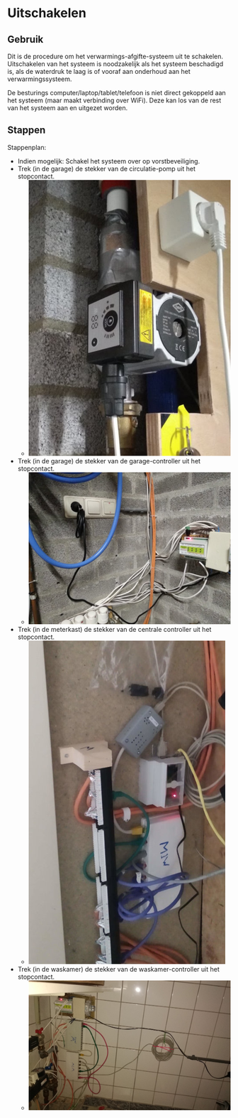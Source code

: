 # Uitschakelen

## Gebruik
Dit is de procedure om het verwarmings-afgifte-systeem uit te schakelen.
Uitschakelen van het systeem is noodzakelijk als het systeem beschadigd is, als de waterdruk te laag is of vooraf aan onderhoud aan het verwarmingssysteem.

De besturings computer/laptop/tablet/telefoon is niet direct gekoppeld aan het systeem (maar maakt verbinding over WiFi). Deze kan los van de rest van het systeem aan en uitgezet worden.

## Stappen
Stappenplan:
- Indien mogelijk: Schakel het systeem over op vorstbeveiliging.
- Trek (in de garage) de stekker van de circulatie-pomp uit het stopcontact.
   - ![Circulatiepomp](../../images/2020-10-24_circulation_pump.jpg)
- Trek (in de garage) de stekker van de garage-controller uit het stopcontact.
   - ![Garage Controller](../../images/2020-10-24_control_G_overview.jpg)
- Trek (in de meterkast) de stekker van de centrale controller uit het stopcontact.
   - ![Meterkast Controller](../../images/2020-11-07_control_M.jpg)
- Trek (in de waskamer) de stekker van de waskamer-controller uit het stopcontact.
   - ![Waskamer Controller](../../images/2020-10-24_control_W_overview.jpg)

